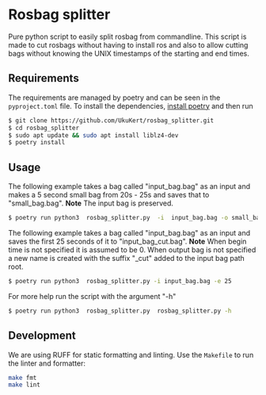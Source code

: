 # Rosbag splitter
Pure python script to easily split rosbag from commandline.
This script is made to cut rosbags without having to install ros and also to allow cutting bags without knowing the UNIX timestamps of the starting and end times.
## Requirements
The requirements are managed by poetry and can be seen in the `pyproject.toml` file. To install the dependencies, [install poetry](https://python-poetry.org/docs/#installing-with-the-official-installer) and then run
```bash
$ git clone https://github.com/UkuKert/rosbag_splitter.git 
$ cd rosbag_splitter
$ sudo apt update && sudo apt install liblz4-dev
$ poetry install 
```
## Usage

The following example takes a bag called "input_bag.bag" as an input and makes a 5 second small bag from 20s - 25s and saves that to "small_bag.bag".
**Note** The input bag is preserved.
```bash
$ poetry run python3  rosbag_splitter.py  -i  input_bag.bag -o small_bag.bag -b 20 -e 25
```

The following example takes a bag called "input_bag.bag" as an input and saves the first 25 seconds of it to "input_bag_cut.bag".
**Note** When begin time is not specified it is assumed to be 0. When output bag is not specified a new name is created with the suffix "_cut" added to the input bag path root.
```bash
$ poetry run python3  rosbag_splitter.py -i input_bag.bag -e 25
```
For more help run the script with the argument "-h"

```bash
$ poetry run python3  rosbag_splitter.py  rosbag_splitter.py -h
```

## Development

We are using RUFF for static formatting and linting. Use the `Makefile` to run the linter and formatter:

```bash
make fmt
make lint
```
